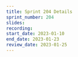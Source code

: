 ```yaml
---
title: Sprint 204 Details
sprint_number: 204
slides:
recording:
start_date: 2023-01-10
end_date: 2023-01-23
review_date: 2023-01-25
---
```

